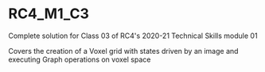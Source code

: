 # RC4_M1_C3
 Complete solution for Class 03 of RC4's 2020-21 Technical Skills module 01

Covers the creation of a Voxel grid with states driven by an image and executing Graph operations on voxel space
